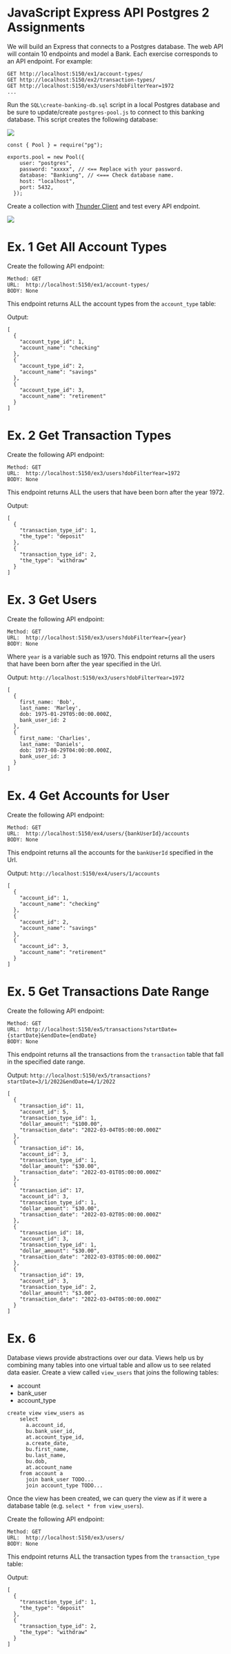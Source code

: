 # JavaScript Express API Postgres 2 Assignments

We will build an Express that connects to a Postgres database. The web API will contain 10 endpoints and model a Bank.  Each exercise corresponds to an API endpoint.  For example:

```
GET http://localhost:5150/ex1/account-types/
GET http://localhost:5150/ex2/transaction-types/
GET http://localhost:5150/ex3/users?dobFilterYear=1972
...
```

Run the `SQL\create-banking-db.sql` script in a local Postgres database and be sure to update/create `postgres-pool.js` to connect to this banking database.  This script creates the following database:

![](./docs/bank-erd.png)

```
const { Pool } = require("pg");

exports.pool = new Pool({
    user: "postgres",
    password: "xxxxx", // <== Replace with your password.
    database: "Bankiung", // <=== Check database name.
    host: "localhost",
    port: 5432,
  });

```

Create a collection with [Thunder Client](https://www.thunderclient.com/) and test every API endpoint.

![](./docs/thunder-client.png)

# Ex. 1 Get All Account Types
Create the following API endpoint:

```
Method: GET
URL:  http://localhost:5150/ex1/account-types/
BODY: None
```

This endpoint returns ALL the account types from the `account_type` table:

Output:

```
[
  {
    "account_type_id": 1,
    "account_name": "checking"
  },
  {
    "account_type_id": 2,
    "account_name": "savings"
  },
  {
    "account_type_id": 3,
    "account_name": "retirement"
  }
]
```

# Ex. 2 Get Transaction Types
Create the following API endpoint:

```
Method: GET
URL:  http://localhost:5150/ex3/users?dobFilterYear=1972
BODY: None
```

This endpoint returns ALL the users that have been born after the year 1972.

Output:

```
[
  {
    "transaction_type_id": 1,
    "the_type": "deposit"
  },
  {
    "transaction_type_id": 2,
    "the_type": "withdraw"
  }
]
```

# Ex. 3 Get Users
Create the following API endpoint:

```
Method: GET
URL:  http://localhost:5150/ex3/users?dobFilterYear={year}
BODY: None
```

Where  `year` is a variable such as 1970.  This endpoint returns all the users that have been born after the year specified in the Url.

Output:
`http://localhost:5150/ex3/users?dobFilterYear=1972`

```
[
  {
    first_name: 'Bob',
    last_name: 'Marley',
    dob: 1975-01-29T05:00:00.000Z,
    bank_user_id: 2
  },
  {
    first_name: 'Charlies',
    last_name: 'Daniels',
    dob: 1973-08-29T04:00:00.000Z,
    bank_user_id: 3
  }
]
```

# Ex. 4 Get Accounts for User
Create the following API endpoint:

```
Method: GET
URL:  http://localhost:5150/ex4/users/{bankUserId}/accounts
BODY: None
```

This endpoint returns all the accounts for the `bankUserId` specified in the Url.

Output:
`http://localhost:5150/ex4/users/1/accounts`
```
[
  {
    "account_id": 1,
    "account_name": "checking"
  },
  {
    "account_id": 2,
    "account_name": "savings"
  },
  {
    "account_id": 3,
    "account_name": "retirement"
  }
]
```


# Ex. 5 Get Transactions Date Range
Create the following API endpoint:

```
Method: GET
URL:  http://localhost:5150/ex5/transactions?startDate={startDate}&endDate={endDate}
BODY: None
```

This endpoint returns all the transactions from the `transaction` table that fall in the specified date range.

Output:
`http://localhost:5150/ex5/transactions?startDate=3/1/2022&endDate=4/1/2022`
```
[
  {
    "transaction_id": 11,
    "account_id": 5,
    "transaction_type_id": 1,
    "dollar_amount": "$100.00",
    "transaction_date": "2022-03-04T05:00:00.000Z"
  },
  {
    "transaction_id": 16,
    "account_id": 3,
    "transaction_type_id": 1,
    "dollar_amount": "$30.00",
    "transaction_date": "2022-03-01T05:00:00.000Z"
  },
  {
    "transaction_id": 17,
    "account_id": 3,
    "transaction_type_id": 1,
    "dollar_amount": "$30.00",
    "transaction_date": "2022-03-02T05:00:00.000Z"
  },
  {
    "transaction_id": 18,
    "account_id": 3,
    "transaction_type_id": 1,
    "dollar_amount": "$30.00",
    "transaction_date": "2022-03-03T05:00:00.000Z"
  },
  {
    "transaction_id": 19,
    "account_id": 3,
    "transaction_type_id": 2,
    "dollar_amount": "$3.00",
    "transaction_date": "2022-03-04T05:00:00.000Z"
  }
]
```


# Ex. 6



Database views provide abstractions over our data.  Views help us by combining many tables into one virtual table and allow us to see related data easier.  Create a view called `view_users` that joins the following tables:
- account
- bank_user
- account_type

```
create view view_users as 
    select 
      a.account_id,
      bu.bank_user_id,
      at.account_type_id,
      a.create_date,
      bu.first_name,
      bu.last_name,
      bu.dob,
      at.account_name
    from account a
      join bank_user TODO...
      join account_type TODO...

```

Once the view has been created, we can query the view as if it were a database table (e.g. `select * from view_users`).

Create the following API endpoint:

```
Method: GET
URL:  http://localhost:5150/ex3/users/
BODY: None
```

This endpoint returns ALL the transaction types from the `transaction_type` table:

Output:

```
[
  {
    "transaction_type_id": 1,
    "the_type": "deposit"
  },
  {
    "transaction_type_id": 2,
    "the_type": "withdraw"
  }
]
```